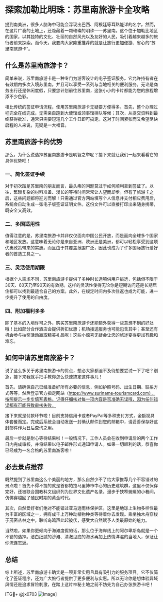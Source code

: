 # 探索加勒比明珠：苏里南旅游卡全攻略

提到南美洲，很多人脑海中可能会浮现出巴西、阿根廷等耳熟能详的名字。然而，在这片广袤的土地上，还隐藏着一颗璀璨的明珠——苏里南。这个位于加勒比地区的国家，以其独特的文化、壮丽的自然风光以及友好的人民，吸引着越来越多的旅行者前来探索。而今天，我要向大家隆重推荐的就是让旅行更加便捷、省心的“苏里南旅游卡”。

## 什么是苏里南旅游卡？

简单来说，苏里南旅游卡是一种专门为游客设计的电子签证服务。它允许持有者在有效期内多次入境苏里南，并且可以享受一系列与当地相关的便利服务。无论是商务出行还是休闲度假，只要您计划前往苏里南，这张小小的卡片都能为您的旅程增添不少色彩。

相比传统的签证申请流程，使用苏里南旅游卡无疑要方便得多。首先，整个办理过程完全在线完成，无需亲自跑到大使馆或领事馆排队等候；其次，从提交资料到最终获得批准，通常只需要短短几个工作日即可搞定。这对于时间紧张而又希望尽快启程的人来说，无疑是一大福音。

## 苏里南旅游卡的优势

那么，为什么说选择苏里南旅游卡是明智之举呢？接下来就让我们一起来看看它的具体优势吧！

### 一、简化签证手续

对于初次踏足苏里南的朋友而言，最头疼的问题莫过于如何顺利拿到签证了。以往，繁琐复杂的材料准备、漫长的等待时间常常让人望而却步。但有了旅游卡之后，这些问题都将迎刃而解！只需通过官方网站填写个人信息并支付相应费用后，系统会自动生成一张电子版签证证明文件。这份文件可以直接打印出来随身携带，既安全又高效。

### 二、多国适用性

值得注意的是，苏里南旅游卡并非仅仅面向中国公民开放，而是面向全球多个国家和地区发放。这意味着无论你是来自亚洲、欧洲还是美洲，都可以轻松享受到这项优惠政策带来的实惠。而且由于其覆盖范围广泛，因此也成为了许多国际旅行爱好者的首选工具之一。

### 三、灵活使用期限

根据个人需求不同，苏里南旅游卡提供了多种时长选项供用户挑选，包括但不限于30天、60天乃至90天的有效期。这样的灵活性使得无论你是短期访问还是长期居住都可以找到最适合自己的方案。此外，在规定时间内多次往返也成为可能，进一步提升了使用的自由度。

### 四、附加福利多多

除了基本的入境许可之外，购买苏里南旅游卡还能额外获得一些意想不到的好处哦！比如部分合作酒店会提供折扣优惠；机场接送服务也可能包含其中；甚至还有机会参与抽奖活动赢取精美礼品呢！这些小惊喜无疑会让您的旅途变得更加有趣和难忘。

## 如何申请苏里南旅游卡？

说了这么多关于苏里南旅游卡的优点，想必大家都迫不及待想要尝试一下了吧？别急，接下来我就手把手教你怎么快速搞定这件事儿！

首先，请确保自己已经准备好所有必要的信息，例如护照号码、出生日期、联系方式等等。然后登录官方指定网站（https://www.suriname-tourismcard.com），按照提示一步步填写表格。记得仔细核对每一项内容是否准确无误哦，因为任何错误都有可能导致审核失败。

接下来就是付款环节啦！目前支持信用卡或者PayPal等多种支付方式，金额视具体套餐而定。完成后系统会自动发送一封确认邮件到您的邮箱中，请妥善保存好这封邮件作为日后查询之用。

最后一步就是耐心等待结果啦！一般情况下，工作人员会在收到申请后的两个工作日内完成审核，并将结果以电子邮件形式通知申请人。如果一切顺利的话，恭喜你已经成为一名合格的苏里南游客啦！

## 必去景点推荐

既然提到了苏里南这么个美丽的地方，那么自然少不了给大家推荐几个不容错过的景点啦！首先不得不提的就是首都帕拉马里博市中心的历史建筑群，这里不仅保存完好，还被联合国教科文组织列为世界文化遗产名录。漫步于狭窄蜿蜒的小巷间，仿佛穿越回了殖民时期的黄金时代。

其次，自然爱好者们绝对不能错过亚马逊雨林保护区。这里是地球上生物多样性最为丰富的区域之一，拥有成千上万种动植物种类等待着你去发现。乘坐独木舟穿梭于茂密丛林之中，聆听鸟鸣声此起彼伏，感受大自然赋予人类最原始的魅力。

当然啦，如果你更倾向于海滩度假的话，那么位于海岸线上的阿尔卑斯岛就是一个不错的选择。洁白细腻的沙滩、清澈见底的海水再加上热情洋溢的当地人，保证让你流连忘返。

## 总结

综上所述，苏里南旅游卡确实是一项非常实用且具有吸引力的服务项目。它不仅简化了签证程序，还为广大旅行者提供了更多便利与实惠。所以无论你是想体验异域风情还是追求冒险刺激，在踏上这片神秘土地之前不妨先为自己办张旅游卡吧！

[TG💪+ @jx0703 ![Image](https://github.com/user-attachments/assets/dbca1d08-cadb-493c-b0ec-ad6f7a83f270)]